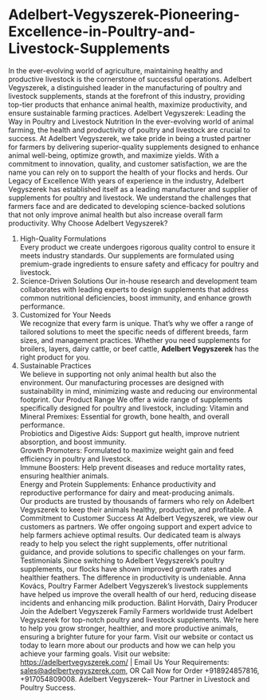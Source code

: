 # Adelbert-Vegyszerek-Pioneering-Excellence-in-Poultry-and-Livestock-Supplements
In the ever-evolving world of agriculture, maintaining healthy and productive livestock is the cornerstone of successful operations. Adelbert Vegyszerek, a distinguished leader in the manufacturing of poultry and livestock supplements, stands at the forefront of this industry, providing top-tier products that enhance animal health, maximize productivity, and ensure sustainable farming practices.
Adelbert Vegyszerek: Leading the Way in Poultry and Livestock Nutrition
In the ever-evolving world of animal farming, the health and productivity of poultry and livestock are crucial to success. At Adelbert Vegyszerek, we take pride in being a trusted partner for farmers by delivering superior-quality supplements designed to enhance animal well-being, optimize growth, and maximize yields. With a commitment to innovation, quality, and customer satisfaction, we are the name you can rely on to support the health of your flocks and herds.
Our Legacy of Excellence
With years of experience in the industry, Adelbert Vegyszerek has established itself as a leading manufacturer and supplier of supplements for poultry and livestock. We understand the challenges that farmers face and are dedicated to developing science-backed solutions that not only improve animal health but also increase overall farm productivity.
Why Choose Adelbert Vegyszerek?
1. High-Quality Formulations  
   Every product we create undergoes rigorous quality control to ensure it meets industry standards. Our supplements are formulated using premium-grade ingredients to ensure safety and efficacy for poultry and livestock.  
2. Science-Driven Solutions
   Our in-house research and development team collaborates with leading experts to design supplements that address common nutritional deficiencies, boost immunity, and enhance growth performance.  
3. Customized for Your Needs  
   We recognize that every farm is unique. That’s why we offer a range of tailored solutions to meet the specific needs of different breeds, farm sizes, and management practices. Whether you need supplements for broilers, layers, dairy cattle, or beef cattle, **Adelbert Vegyszerek** has the right product for you.  
4. Sustainable Practices  
   We believe in supporting not only animal health but also the environment. Our manufacturing processes are designed with sustainability in mind, minimizing waste and reducing our environmental footprint.
Our Product Range
We offer a wide range of supplements specifically designed for poultry and livestock, including:
Vitamin and Mineral Premixes: Essential for growth, bone health, and overall performance.  
Probiotics and Digestive Aids: Support gut health, improve nutrient absorption, and boost immunity.  
Growth Promoters: Formulated to maximize weight gain and feed efficiency in poultry and livestock.  
Immune Boosters: Help prevent diseases and reduce mortality rates, ensuring healthier animals.  
Energy and Protein Supplements: Enhance productivity and reproductive performance for dairy and meat-producing animals.  
Our products are trusted by thousands of farmers who rely on Adelbert Vegyszerek to keep their animals healthy, productive, and profitable.
A Commitment to Customer Success
At Adelbert Vegyszerek, we view our customers as partners. We offer ongoing support and expert advice to help farmers achieve optimal results. Our dedicated team is always ready to help you select the right supplements, offer nutritional guidance, and provide solutions to specific challenges on your farm.
Testimonials
Since switching to Adelbert Vegyszerek’s poultry supplements, our flocks have shown improved growth rates and healthier feathers. The difference in productivity is undeniable.
Anna Kovács, Poultry Farmer
Adelbert Vegyszerek’s livestock supplements have helped us improve the overall health of our herd, reducing disease incidents and enhancing milk production.
Bálint Horváth, Dairy Producer
Join the Adelbert Vegyszerek Family
Farmers worldwide trust Adelbert Vegyszerek for top-notch poultry and livestock supplements. We’re here to help you grow stronger, healthier, and more productive animals, ensuring a brighter future for your farm.
Visit our website or contact us today to learn more about our products and how we can help you achieve your farming goals.
Visit our website: https://adelbertvegyszerek.com/ | Email Us Your Requirements: sales@adelbertvegyszerek.com, OR Call Now for Order +918924857816, +917054809008.
Adelbert Vegyszerek– Your Partner in Livestock and Poultry Success.
